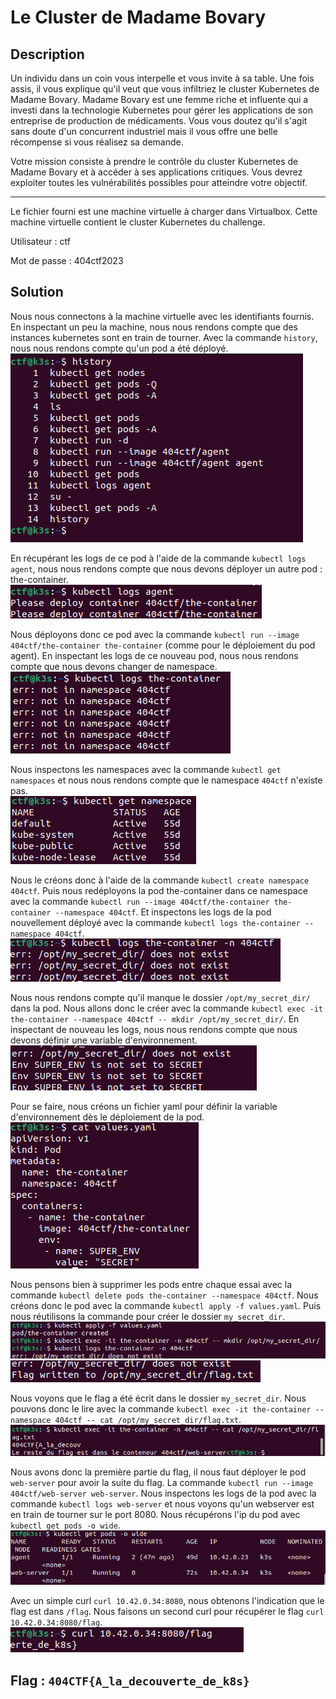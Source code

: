 # Le Cluster de Madame Bovary

## Description

Un individu dans un coin vous interpelle et vous invite à sa table. Une fois assis, il vous explique qu'il veut que vous infiltriez le cluster Kubernetes de Madame Bovary. Madame Bovary est une femme riche et influente qui a investi dans la technologie Kubernetes pour gérer les applications de son entreprise de production de médicaments. Vous vous doutez qu'il s'agit sans doute d'un concurrent industriel mais il vous offre une belle récompense si vous réalisez sa demande.

Votre mission consiste à prendre le contrôle du cluster Kubernetes de Madame Bovary et à accéder à ses applications critiques. Vous devrez exploiter toutes les vulnérabilités possibles pour atteindre votre objectif.

---

Le fichier fourni est une machine virtuelle à charger dans Virtualbox. Cette machine virtuelle contient le cluster Kubernetes du challenge.

Utilisateur : ctf

Mot de passe : 404ctf2023

## Solution

Nous nous connectons à la machine virtuelle avec les identifiants fournis. En inspectant un peu la machine, nous nous rendons compte que des instances kubernetes sont en train de tourner. Avec la commande `history`, nous nous rendons compte qu'un pod a été déployé.  
![history](history.png)

En récupérant les logs de ce pod à l'aide de la commande `kubectl logs agent`, nous nous rendons compte que nous devons déployer un autre pod : the-container.  
![deploy](deploy.png)

Nous déployons donc ce pod avec la commande `kubectl run --image 404ctf/the-container the-container` (comme pour le déploiement du pod agent). En inspectant les logs de ce nouveau pod, nous nous rendons compte que nous devons changer de namespace.  
![namespace](namespace.png)

Nous inspectons les namespaces avec la commande `kubectl get namespaces` et nous nous rendons compte que le namespace `404ctf` n'existe pas.  
![active_namespace](active_namespace.png)

Nous le créons donc à l'aide de la commande `kubectl create namespace 404ctf`. Puis nous redéployons la pod the-container dans ce namespace avec la commande `kubectl run --image 404ctf/the-container the-container --namespace 404ctf`. Et inspectons les logs de la pod nouvellement déployé avec la commande `kubectl logs the-container --namespace 404ctf`.  
![the-container](the-container.png)

Nous nous rendons compte qu'il manque le dossier `/opt/my_secret_dir/` dans la pod. Nous allons donc le créer avec la commande `kubectl exec -it the-container --namespace 404ctf -- mkdir /opt/my_secret_dir/`. En inspectant de nouveau les logs, nous nous rendons compte que nous devons définir une variable d'environnement.  
![env](env.png)

Pour se faire, nous créons un fichier yaml pour définir la variable d'environnement dès le déploiement de la pod.  
![yaml](yaml.png)

Nous pensons bien à supprimer les pods entre chaque essai avec la commande `kubectl delete pods the-container --namespace 404ctf`. Nous créons donc le pod avec la commande `kubectl apply -f values.yaml`. Puis nous réutilisons la commande pour créer le dossier `my_secret_dir`.  
![commands](commands.png)
![flag_p1](flag_p1.png)

Nous voyons que le flag a été écrit dans le dossier `my_secret_dir`. Nous pouvons donc le lire avec la commande `kubectl exec -it the-container --namespace 404ctf -- cat /opt/my_secret_dir/flag.txt`.  
![flag](flag.png)

Nous avons donc la première partie du flag, il nous faut déployer le pod `web-server` pour avoir la suite du flag. La commande `kubectl run --image 404ctf/web-server web-server`. Nous inspectons les logs de la pod avec la commande `kubectl logs web-server` et nous voyons qu'un webserver est en train de tourner sur le port 8080. Nous récupérons l'ip du pod avec `kubectl get pods -o wide`.  
![ip](ip.png)

Avec un simple curl `curl 10.42.0.34:8080`, nous obtenons l'indication que le flag est dans `/flag`. Nous faisons un second curl pour récupérer le flag `curl 10.42.0.34:8080/flag`.  
![flag_end](flag_end.png)

## Flag : `404CTF{A_la_decouverte_de_k8s}`
